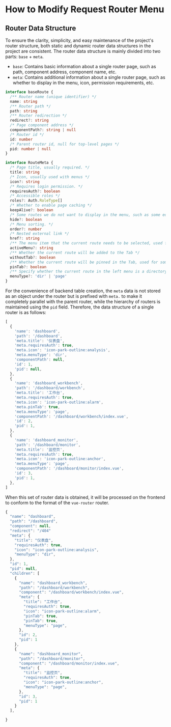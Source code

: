 # How to Modify Request Router Menu

## Router Data Structure

To ensure the clarity, simplicity, and easy maintenance of the project's router structure, both static and dynamic router data structures in the project are consistent. The router data structure is mainly divided into two parts: `base` + `meta`.

- `base`: Contains basic information about a single router page, such as path, component address, component name, etc.
- `meta`: Contains additional information about a single router page, such as whether to display in the menu, icon, permission requirements, etc.

```ts
interface baseRoute {
  /** Router name (unique identifier) */
  name: string
  /** Router path */
  path: string
  /** Router redirection */
  redirect?: string
  /* Page component address */
  componentPath?: string | null
  /* Router id */
  id: number
  /* Parent router id, null for top-level pages */
  pid: number | null
}
```

```ts
interface RouteMeta {
  /* Page title, usually required. */
  title: string
  /* Icon, usually used with menus */
  icon?: string
  /* Requires login permission. */
  requiresAuth?: boolean
  /* Accessible roles */
  roles?: Auth.RoleType[]
  /* Whether to enable page caching */
  keepAlive?: boolean
  /* Some routes we do not want to display in the menu, such as some editing pages. */
  hide?: boolean
  /* Menu sorting. */
  order?: number
  /* Nested external link */
  href?: string
  /** The menu item that the current route needs to be selected, used for navigating to routes that are not displayed in the left menu and need to highlight a certain menu */
  activeMenu?: string
  /** Whether the current route will be added to the Tab */
  withoutTab?: boolean
  /** Whether the current route will be pinned in the Tab, used for some permanent pages */
  pinTab?: boolean
  /** Specify whether the current route in the left menu is a directory or a page. If not set, the default is 'page'. */
  menuType?: 'dir' | 'page'
}
```

For the convenience of backend table creation, the `meta` data is not stored as an object under the router but is prefixed with `meta.` to make it completely parallel with the parent router, while the hierarchy of routers is maintained using the `pid` field.
Therefore, the data structure of a single router is as follows:

```js
[
  {
    'name': 'dashboard',
    'path': '/dashboard',
    'meta.title': '仪表盘',
    'meta.requiresAuth': true,
    'meta.icon': 'icon-park-outline:analysis',
    'meta.menuType': 'dir',
    'componentPath': null,
    'id': 1,
    'pid': null,
  },
  {
    'name': 'dashboard_workbench',
    'path': '/dashboard/workbench',
    'meta.title': '工作台',
    'meta.requiresAuth': true,
    'meta.icon': 'icon-park-outline:alarm',
    'meta.pinTab': true,
    'meta.menuType': 'page',
    'componentPath': '/dashboard/workbench/index.vue',
    'id': 2,
    'pid': 1,
  },
  {
    'name': 'dashboard_monitor',
    'path': '/dashboard/monitor',
    'meta.title': '监控页',
    'meta.requiresAuth': true,
    'meta.icon': 'icon-park-outline:anchor',
    'meta.menuType': 'page',
    'componentPath': '/dashboard/monitor/index.vue',
    'id': 3,
    'pid': 1,
  },
]

```

When this set of router data is obtained, it will be processed on the frontend to conform to the format of the `vue-router` router.

```js
{
  "name": "dashboard",
  "path": "/dashboard",
  "component": null,
  "redirect": "/404"
  "meta": {
    "title": "仪表盘",
    "requiresAuth": true,
    "icon": "icon-park-outline:analysis",
    "menuType": "dir",
  },
  "id": 1,
  "pid": null,
  "children": [
    {
      "name": "dashboard_workbench",
      "path": "/dashboard/workbench",
      "component": "/dashboard/workbench/index.vue",
      "meta": {
        "title": "工作台",
        "requiresAuth": true,
        "icon": "icon-park-outline:alarm",
        "pinTab": true,
        "pinTab": true,
        "menuType": "page",
      },
      "id": 2,
      "pid": 1
    },
    {
      "name": "dashboard_monitor",
      "path": "/dashboard/monitor",
      "component": "/dashboard/monitor/index.vue",
      "meta": {
        "title": "监控页",
        "requiresAuth": true,
        "icon": "icon-park-outline:anchor",
        "menuType": "page",
      },
      "id": 3,
      "pid": 1
    }
  ],

}
```
